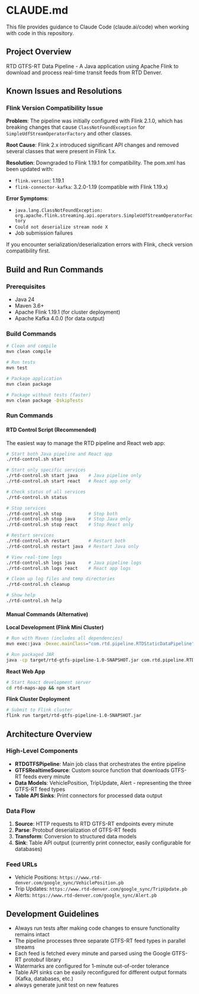 # CLAUDE.md

This file provides guidance to Claude Code (claude.ai/code) when working with code in this repository.

## Project Overview

RTD GTFS-RT Data Pipeline - A Java application using Apache Flink to download and process real-time transit feeds from RTD Denver.

## Known Issues and Resolutions

### Flink Version Compatibility Issue
**Problem**: The pipeline was initially configured with Flink 2.1.0, which has breaking changes that cause `ClassNotFoundException` for `SimpleUdfStreamOperatorFactory` and other classes.

**Root Cause**: Flink 2.x introduced significant API changes and removed several classes that were present in Flink 1.x.

**Resolution**: Downgraded to Flink 1.19.1 for compatibility. The pom.xml has been updated with:
- `flink.version`: 1.19.1
- `flink-connector-kafka`: 3.2.0-1.19 (compatible with Flink 1.19.x)

**Error Symptoms**:
- `java.lang.ClassNotFoundException: org.apache.flink.streaming.api.operators.SimpleUdfStreamOperatorFactory`
- `Could not deserialize stream node X`
- Job submission failures

If you encounter serialization/deserialization errors with Flink, check version compatibility first.

## Build and Run Commands

### Prerequisites
- Java 24
- Maven 3.6+
- Apache Flink 1.19.1 (for cluster deployment)
- Apache Kafka 4.0.0 (for data output)

### Build Commands
```bash
# Clean and compile
mvn clean compile

# Run tests
mvn test

# Package application
mvn clean package

# Package without tests (faster)
mvn clean package -DskipTests
```

### Run Commands

#### RTD Control Script (Recommended)
The easiest way to manage the RTD pipeline and React web app:

```bash
# Start both Java pipeline and React app
./rtd-control.sh start

# Start only specific services
./rtd-control.sh start java    # Java pipeline only
./rtd-control.sh start react   # React app only

# Check status of all services
./rtd-control.sh status

# Stop services
./rtd-control.sh stop          # Stop both
./rtd-control.sh stop java     # Stop Java only
./rtd-control.sh stop react    # Stop React only

# Restart services
./rtd-control.sh restart       # Restart both
./rtd-control.sh restart java  # Restart Java only

# View real-time logs
./rtd-control.sh logs java     # Java pipeline logs
./rtd-control.sh logs react    # React app logs

# Clean up log files and temp directories
./rtd-control.sh cleanup

# Show help
./rtd-control.sh help
```

#### Manual Commands (Alternative)

**Local Development (Flink Mini Cluster)**
```bash
# Run with Maven (includes all dependencies)
mvn exec:java -Dexec.mainClass="com.rtd.pipeline.RTDStaticDataPipeline"

# Run packaged JAR
java -cp target/rtd-gtfs-pipeline-1.0-SNAPSHOT.jar com.rtd.pipeline.RTDStaticDataPipeline
```

**React Web App**
```bash
# Start React development server
cd rtd-maps-app && npm start
```

**Flink Cluster Deployment**
```bash
# Submit to Flink cluster
flink run target/rtd-gtfs-pipeline-1.0-SNAPSHOT.jar
```

## Architecture Overview

### High-Level Components
- **RTDGTFSPipeline**: Main job class that orchestrates the entire pipeline
- **GTFSRealtimeSource**: Custom source function that downloads GTFS-RT feeds every minute
- **Data Models**: VehiclePosition, TripUpdate, Alert - representing the three GTFS-RT feed types
- **Table API Sinks**: Print connectors for processed data output

### Data Flow
1. **Source**: HTTP requests to RTD GTFS-RT endpoints every minute
2. **Parse**: Protobuf deserialization of GTFS-RT feeds
3. **Transform**: Conversion to structured data models
4. **Sink**: Table API output (currently print connector, easily configurable for databases)

### Feed URLs
- Vehicle Positions: `https://www.rtd-denver.com/google_sync/VehiclePosition.pb`
- Trip Updates: `https://www.rtd-denver.com/google_sync/TripUpdate.pb`
- Alerts: `https://www.rtd-denver.com/google_sync/Alert.pb`

## Development Guidelines

- Always run tests after making code changes to ensure functionality remains intact
- The pipeline processes three separate GTFS-RT feed types in parallel streams
- Each feed is fetched every minute and parsed using the Google GTFS-RT protobuf library
- Watermarks are configured for 1-minute out-of-order tolerance
- Table API sinks can be easily reconfigured for different output formats (Kafka, databases, etc.)
- always generate junit test on new features